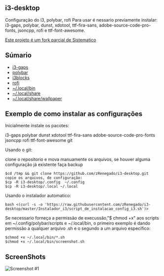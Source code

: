 ## i3-desktop
  Configuração do i3, polybar, rofi Para usar é nessario previamente instalar: i3-gaps, polybar, dunst, xdotool, ttf-fira-sans, adobe-source-code-pro-fonts, jsoncpp, rofi e ttf-font-awesome.

[Este projeto é um fork parcial de Sistematico](https://github.com/sistematico/majestic)

## Súmario

- [i3-gaps](https://github.com/zRenegado/i3-desktop/blob/master/.config/i3/config)
- [polybar](https://github.com/zRenegado/i3-desktop/blob/master/.config/polybar/config)
- [i3blocks](https://github.com)
- [rofi](https://github.com/zRenegado/i3-desktop/blob/master/.config/rofi/config.rasi)
- [~/.local/bin](https://github.com/zRenegado/i3-desktop/tree/master/.local/bin)
- [~/.local/share](https://github.com/zRenegado/i3-desktop/tree/master/.local/share)
- [~/.local/share/wallpaper](https://github.com/zRenegado/i3-desktop/tree/master/.local/share/wallpaper)

## Exemplo de como instalar as configurações

Inicialmente instale os pacotes:

i3-gaps polybar dunst xdotool ttf-fira-sans adobe-source-code-pro-fonts jsoncpp rofi ttf-font-awesome git

Usando o git:

clone o repositorio e mova manuamente os arquivos, se houver alguma configuração já existente faça backup

	$cd /tmp && git clone https://github.com/zRenegado/i3-desktop.git
	copie os arquivos, de configuração:
	$cp -R i3-desktop/.config  ~/.config
	$cp -R i3-desktop/.local ~/.local

Usando o instalador automatico:

	bash <(curl -s -o 'https://raw.githubusercontent.com/zRenegado/i3-desktop/master/Instalador_i3/script_de_instalacao_config_i3.sh')>

Se necessario forneça a permissão de execussão,"$ chmod +x" aos scripts em ~/.config/polybar/scripts e ~/.local/bin, o primeiro exemplo é dando permissão a qualquer arquivo .sh e o segundo a um arquivo especifico:

	$chmod +x ~/.local/bin/*.sh 
	$chmod +x ~/.local/bin/screenshot.sh

## ScreenShots

![Screenshot #1][screenshot1]

[screenshot1]:https://github.com/zRenegado/i3-desktop/blob/master/.Screeshot/i3.png "Screnshot #1"
